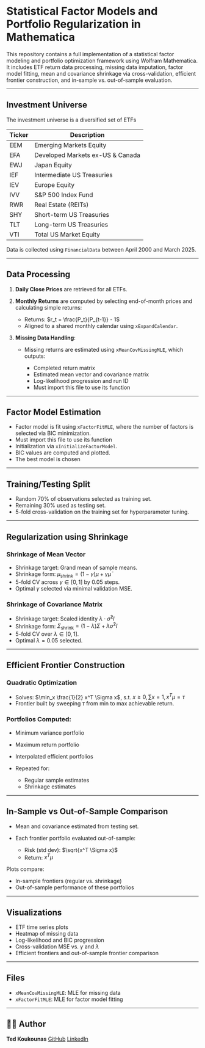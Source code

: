 # Statistical Factor Models and Portfolio Regularization in Mathematica

This repository contains a full implementation of a statistical factor modeling and portfolio optimization framework using Wolfram Mathematica. It includes ETF return data processing, missing data imputation, factor model fitting, mean and covariance shrinkage via cross-validation, efficient frontier construction, and in-sample vs. out-of-sample evaluation.

---

## Investment Universe

The investment universe is a diversified set of ETFs

| Ticker | Description                      |
| ------ | -------------------------------- |
| EEM    | Emerging Markets Equity          |
| EFA    | Developed Markets ex-US & Canada |
| EWJ    | Japan Equity                     |
| IEF    | Intermediate US Treasuries       |
| IEV    | Europe Equity                    |
| IVV    | S\&P 500 Index Fund              |
| RWR    | Real Estate (REITs)              |
| SHY    | Short-term US Treasuries         |
| TLT    | Long-term US Treasuries          |
| VTI    | Total US Market Equity           |

Data is collected using `FinancialData` between April 2000 and March 2025.

---

##  Data Processing

1. **Daily Close Prices** are retrieved for all ETFs.
2. **Monthly Returns** are computed by selecting end-of-month prices and calculating simple returns:

   * Returns: $r_t = \frac{P_t}{P_{t-1}} - 1$
   * Aligned to a shared monthly calendar using `xExpandCalendar`.
3. **Missing Data Handling**:

   * Missing returns are estimated using `xMeanCovMissingMLE`, which outputs:

     * Completed return matrix
     * Estimated mean vector and covariance matrix
     * Log-likelihood progression and run ID
     * Must import this file to use its function
---

## Factor Model Estimation

* Factor model is fit using `xFactorFitMLE`, where the number of factors is selected via BIC minimization.
* Must import this file to use its function
* Initialization via `xInitializeFactorModel`.
* BIC values are computed and plotted.
* The best model is chosen

---

##  Training/Testing Split

* Random 70% of observations selected as training set.
* Remaining 30% used as testing set.
* 5-fold cross-validation on the training set for hyperparameter tuning.

---

## Regularization using Shrinkage

### Shrinkage of Mean Vector

* Shrinkage target: Grand mean of sample means.
* Shrinkage form: $\mu_{\text{shrink}} = (1 - \gamma) \mu + \gamma \bar{\mu}$
* 5-fold CV across $\gamma \in [0, 1]$ by 0.05 steps.
* Optimal $\gamma$ selected via minimal validation MSE.

### Shrinkage of Covariance Matrix

* Shrinkage target: Scaled identity $\lambda \cdot \bar{\sigma}^2 I$
* Shrinkage form: $\Sigma_{\text{shrink}} = (1 - \lambda) \Sigma + \lambda \bar{\sigma}^2 I$
* 5-fold CV over $\lambda \in [0, 1]$.
* Optimal $\lambda = 0.05$ selected.

---

## Efficient Frontier Construction

### Quadratic Optimization

* Solves: $\min_x \frac{1}{2} x^T \Sigma x$, s.t. $x \geq 0, \sum x = 1, x^T \mu = \tau$
* Frontier built by sweeping $\tau$ from min to max achievable return.

### Portfolios Computed:

* Minimum variance portfolio
* Maximum return portfolio
* Interpolated efficient portfolios
* Repeated for:

  * Regular sample estimates
  * Shrinkage estimates

---

##  In-Sample vs Out-of-Sample Comparison

* Mean and covariance estimated from testing set.
* Each frontier portfolio evaluated out-of-sample:

  * Risk (std dev): $\sqrt{x^T \Sigma x}$
  * Return: $x^T \mu$

Plots compare:

* In-sample frontiers (regular vs. shrinkage)
* Out-of-sample performance of these portfolios

---

##  Visualizations

* ETF time series plots
* Heatmap of missing data
* Log-likelihood and BIC progression
* Cross-validation MSE vs. $\gamma$ and $\lambda$
* Efficient frontiers and out-of-sample frontier comparison

---

##  Files

* `xMeanCovMissingMLE`: MLE for missing data
* `xFactorFitMLE`: MLE for factor model fitting



---

## 👨‍💼 Author

**Ted Koukounas**
[GitHub](https://github.com/yourusername)
[LinkedIn](https://linkedin.com/in/yourprofile)
